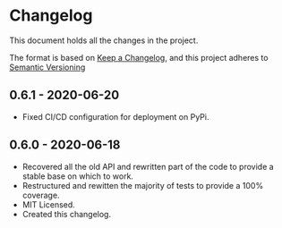 # Changelog

This document holds all the changes in the project.

The format is based on [Keep a Changelog], and this project adheres to
[Semantic Versioning]

## 0.6.1 - 2020-06-20
- Fixed CI/CD configuration for deployment on PyPi.

## 0.6.0 - 2020-06-18

- Recovered all the old API and rewritten part of the code to provide a
 stable base on which to work.
- Restructured and rewitten the majority of tests to provide a 100%
 coverage.
- MIT Licensed.
- Created this changelog.


[Keep a Changelog]: https://keepachangelog.com/en/1.0.0
[Semantic Versioning]: https://semver.org/spec/v2.0.0.html

